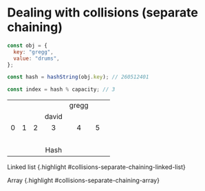 # Dealing with collisions (separate chaining)

```js
const obj = {
  key: "gregg",
  value: "drums",
};

const hash = hashString(obj.key); // 260512401

const index = hash % capacity; // 3
```
<div class="row">
<div class="cell-5">
<table style="table-layout: fixed; text-align:center;">
    <tr class="background-transparent">
        <td></td>
        <td></td>
        <td></td>
        <td class="background-transparent fragment fragment-dn" data-style="out">&nbsp;</td>
        <td class="background-green fragment fragment-dn">gregg</td>
        <td></td>
        <td></td>
    </tr>
    <tr>
        <td></td>
        <td></td>
        <td></td>
        <td class="background-red" id="collisions-separate-chaining-ll-first">david</td>
        <td></td>
        <td></td>
    </tr>
    <tr>
        <td class="background-blue">0</td>
        <td class="background-blue">1</td>
        <td class="background-blue">2</td>
        <td class="background-blue" id="collisions-separate-chaining-insertion-point">3</td>
        <td class="background-blue">4</td>
        <td class="background-blue" id="collisions-separate-chaining-array-last">5</td>
    </tr>
    <tr style="background-color: transparent;">
        <td colspan="6">&nbsp;</td>
    </tr>
    <tr style="background-color: transparent;">
        <td></td>
        <td></td>
        <td></td>
        <td id="collisions-separate-chaining-hash">Hash</td>
        <td></td>
        <td></td>
    </tr>
</table>
</div>

<div class="cell-1">

Linked list {.highlight #collisions-separate-chaining-linked-list}

Array {.highlight #collisions-separate-chaining-array}

</div>
</div>

<div class="line line-arrow-end" data-from="collisions-separate-chaining-hash" data-to="collisions-separate-chaining-insertion-point"></div>
<div class="line" data-from="collisions-separate-chaining-linked-list" data-to="collisions-separate-chaining-ll-first"></div>
<div class="line" data-from="collisions-separate-chaining-array" data-to="collisions-separate-chaining-array-last"></div>
